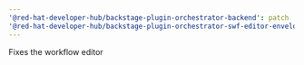 ```yaml
---
'@red-hat-developer-hub/backstage-plugin-orchestrator-backend': patch
'@red-hat-developer-hub/backstage-plugin-orchestrator-swf-editor-envelope': patch
---
```


Fixes the workflow editor
